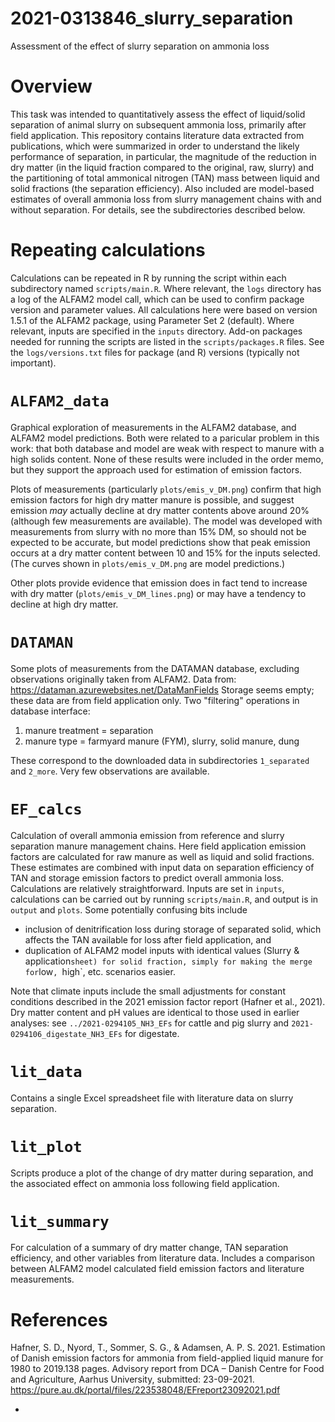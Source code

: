 # 2021-0313846_slurry_separation
Assessment of the effect of slurry separation on ammonia loss

# Overview
This task was intended to quantitatively assess the effect of liquid/solid separation of animal slurry on subsequent ammonia loss, primarily after field application.
This repository contains literature data extracted from publications, which were summarized in order to understand the likely performance of separation, in particular, the magnitude of the reduction in dry matter (in the liquid fraction compared to the original, raw, slurry) and the partitioning of total ammonical nitrogen (TAN) mass between liquid and solid fractions (the separation efficiency).
Also included are model-based estimates of overall ammonia loss from slurry management chains with and without separation.
For details, see the subdirectories described below.

# Repeating calculations
Calculations can be repeated in R by running the script within each subdirectory named `scripts/main.R`.
Where relevant, the `logs` directory has a log of the ALFAM2 model call, which can be used to confirm package version and parameter values.
All calculations here were based on version 1.5.1 of the ALFAM2 package, using Parameter Set 2 (default).
Where relevant, inputs are specified in the `inputs` directory.
Add-on packages needed for running the scripts are listed in the `scripts/packages.R` files.
See the `logs/versions.txt` files for package (and R) versions (typically not important).

# `ALFAM2_data`
Graphical exploration of measurements in the ALFAM2 database, and ALFAM2 model predictions.
Both were related to a paricular problem in this work: that both database and model are weak with respect to manure with a high solids content.
None of these results were included in the order memo, but they support the approach used for estimation of emission factors.

Plots of measurements (particularly `plots/emis_v_DM.png`) confirm that high emission factors for high dry matter manure is possible, and suggest emission *may* actually decline at dry matter contents above around 20% (although few measurements are available).
The model was developed with measurements from slurry with no more than 15% DM, so should not be expected to be accurate, but model predictions show that peak emission occurs at a dry matter content between 10 and 15% for the inputs selected.  
(The curves shown in `plots/emis_v_DM.png` are model predictions.)

Other plots provide evidence that emission does in fact tend to increase with dry matter (`plots/emis_v_DM_lines.png`) or may have a tendency to decline at high dry matter.

# `DATAMAN`
Some plots of measurements from the DATAMAN database, excluding observations originally taken from ALFAM2.
Data from: <https://dataman.azurewebsites.net/DataManFields>
Storage seems empty; these data are from field application only.
Two "filtering" operations in database interface: 
1. manure treatment = separation
2. manure type = farmyard manure (FYM), slurry, solid manure, dung

These correspond to the downloaded data in subdirectories `1_separated` and `2_more`.
Very few observations are available.

# `EF_calcs`
Calculation of overall ammonia emission from reference and slurry separation manure management chains.
Here field application emission factors are calculated for raw manure as well as liquid and solid fractions.
These estimates are combined with input data on separation efficiency of TAN and storage emission factors to predict overall ammonia loss.
Calculations are relatively straightforward.
Inputs are set in `inputs`, calculations can be carried out by running `scripts/main.R`, and output is in `output` and `plots`.
Some potentially confusing bits include 
* inclusion of denitrification loss during storage of separated solid, which affects the TAN available for loss after field application, and
* duplication of ALFAM2 model inputs with identical values (Slurry & application` sheet) for solid fraction, simply for making the merge for `low`, `high`, etc. scenarios easier.

Note that climate inputs include the small adjustments for constant conditions described in the 2021 emission factor report (Hafner et al., 2021).
Dry matter content and pH values are identical to those used in earlier analyses: see `../2021-0294105_NH3_EFs` for cattle and pig slurry and `2021-0294106_digestate_NH3_EFs` for digestate.

# `lit_data`
Contains a single Excel spreadsheet file with literature data on slurry separation.

# `lit_plot`
Scripts produce a plot of the change of dry matter during separation, and the associated effect on ammonia loss following field application.

# `lit_summary` 
For calculation of a summary of dry matter change, TAN separation efficiency, and other variables from literature data.
Includes a comparison between ALFAM2 model calculated field emission factors and literature measurements.

# References
Hafner, S. D., Nyord, T., Sommer, S. G., & Adamsen, A. P. S. 2021. Estimation of Danish emission factors for ammonia from field-applied liquid manure for 1980 to 2019.138 pages. Advisory report from DCA – Danish Centre for Food and Agriculture, Aarhus University, submitted: 23-09-2021. <https://pure.au.dk/portal/files/223538048/EFreport23092021.pdf>


* 
